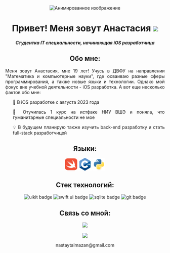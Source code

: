 <div align="center">
    <img src="https://i.pinimg.com/originals/f0/f0/d9/f0f0d932d6e39c7af5aa305cbd8da735.gif" alt="Анимированное изображение">
</div>
<h1 align="center">Привет! Меня зовут Анастасия</a> 
<img src="https://github.com/blackcater/blackcater/raw/main/images/Hi.gif" height="32"/></h1>
<h5 align="center">Студентка IT специальности, начинающая iOS разработчица</h5>


<h2 align="center">Обо мне:</h2>
       
<div align="justify">
    Меня зовут Анастасия, мне 19 лет! Учусь в ДВФУ на направлении "Математика и компьютерные науки", где осваиваю разные сферы программирования, а также новые языки и технологии. Однако мой фокус вне учебной деятельности - iOS разработка. А вот еще несколько фактов обо мне:
    <ol></ol>
    <ol>&#128241 В iOS разработке с августа 2023 года</ol>
    <ol>&#127979 Отучилась 1 курс на истфаке НИУ ВШЭ и поняла, что гуманитарные специальности не мое</ol>
    <ol>&#128161 В будущем планирую также изучить back-end разработку и стать full-stack разработчицей</ol>
</div>

<h2 align="center">Языки:</h2>
<p align="center"> 
    <img src="https://raw.githubusercontent.com/devicons/devicon/master/icons/swift/swift-original.svg" alt="swift" width="40" height="40"/> <img src="https://raw.githubusercontent.com/devicons/devicon/master/icons/cplusplus/cplusplus-original.svg" alt="cpp/c++" width="40" height="40"/>  <img src="https://raw.githubusercontent.com/devicons/devicon/master/icons/python/python-original.svg" alt="python" width="40" height="40"/> 
</p>

<h2 align="center">Стек технологий:</h2>
<div id="technologies" align="center"> 
    <img alt="uikit badge" src="https://img.shields.io/badge/UIKit-2b2b2b?style=for-the-badge&logo=uikit&logoColor=3a89c9"/>
    <img alt="swift ui badge" src="https://img.shields.io/badge/swiftui-2b2b2b?style=for-the-badge&logo=swift&logoColor=284ac7"/>
    <img alt="sqlite badge" src="https://img.shields.io/badge/sqlite-2b2b2b?style=for-the-badge&logo=sqlite&logoColor=2875c7"/>
    <img alt="git badge" src="https://img.shields.io/badge/Git-2b2b2b?style=for-the-badge&logo=git&logoColor=c75d28"/>
</div>

<h2 align="center">Связь со мной:</h2>
<p align="center">
    <a href="https://t.me/nas_www_ay">
        <img src="https://img.shields.io/badge/telegram-2b2b2b?style=for-the-badge&logo=telegram&logoColor=0066d4"/>
    </a> 
</p>
<p align="center">
    <a href="mailto:nastaytalmazan@gmail.com" style="display: flex; justify-content: center;">
        <img src="https://img.shields.io/badge/gmail-2b2b2b?style=for-the-badge&logo=gmail&logoColor=d4333b"/>
    </a>
</p>
<p align="center">
    nastaytalmazan@gmail.com
</p>


<!--
**t-anastasiia/t-anastasiia** is a ✨ _special_ ✨ repository because its `README.md` (this file) appears on your GitHub profile.

Here are some ideas to get you started:

- 🔭 I’m currently working on ...
- 🌱 I’m currently learning ...
- 👯 I’m looking to collaborate on ...
- 🤔 I’m looking for help with ...
- 💬 Ask me about ...
- 📫 How to reach me: ...
- 😄 Pronouns: ...
- ⚡ Fun fact: ...
-->
